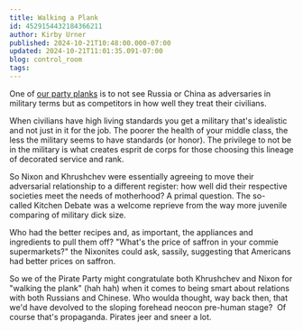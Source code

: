 ```yaml
---
title: Walking a Plank
id: 4529154432184366211
author: Kirby Urner
published: 2024-10-21T10:48:00.000-07:00
updated: 2024-10-21T11:01:35.091-07:00
blog: control_room
tags: 
---
```


[](https://blogger.googleusercontent.com/img/b/R29vZ2xl/AVvXsEirh5_l1dXmXR3WpLZTDDE5TYXFZvwJU_To4UFdKs39XGQ3zqiAolKqtgy1DWJKg774xZmcJZSTnallkwvo6VrNPTWlJcEMGKFQx7c735qR2vTMbSUBAVyHk5AZElW9iXDJY4YwyzNc_3RMcy-zPb-UsJ0DSpYQtAZSLkHpYyLSNNWOwZbOzQ-r/s826/Screen%20Shot%202024-10-20%20at%206.20.24%20AM.png)One of [our party planks](https://controlroom.blogspot.com/2020/08/pirate-party-planks.html) is to not see Russia or China as adversaries in military terms but as competitors in how well they treat their civilians. 

When civilians have high living standards you get a military that's idealistic and not just in it for the job. The poorer the health of your middle class, the less the military seems to have standards (or honor). The privilege to not be in the military is what creates esprit de corps for those choosing this lineage of decorated service and rank.

So Nixon and Khrushchev were essentially agreeing to move their adversarial relationship to a different register: how well did their respective societies meet the needs of motherhood? A primal question. The so-called Kitchen Debate was a welcome reprieve from the way more juvenile comparing of military dick size. 

Who had the better recipes and, as important, the appliances and ingredients to pull them off? "What's the price of saffron in your commie supermarkets?" the Nixonites could ask, sassily, suggesting that Americans had better prices on saffron.

So we of the Pirate Party might congratulate both Khrushchev and Nixon for "walking the plank" (hah hah) when it comes to being smart about relations with both Russians and Chinese. Who woulda thought, way back then, that we'd have devolved to the sloping forehead neocon pre-human stage?  Of course that's propaganda. Pirates jeer and sneer a lot.